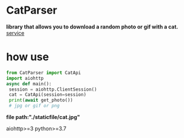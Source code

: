 # CatParser
__library that allows you to download a random photo or gif with a cat.__
[service](thecatapi.com)


# how use
```python
from CatParser import CatApi
import aiohttp
async def main():
 session = aiohttp.ClientSession()
 cat = CatApi(session=session)
 print(await get_photo())
 # jpg or gif or png
```
__file path:"./staticfile/cat.jpg"__

aiohttp>=3
python>=3.7
